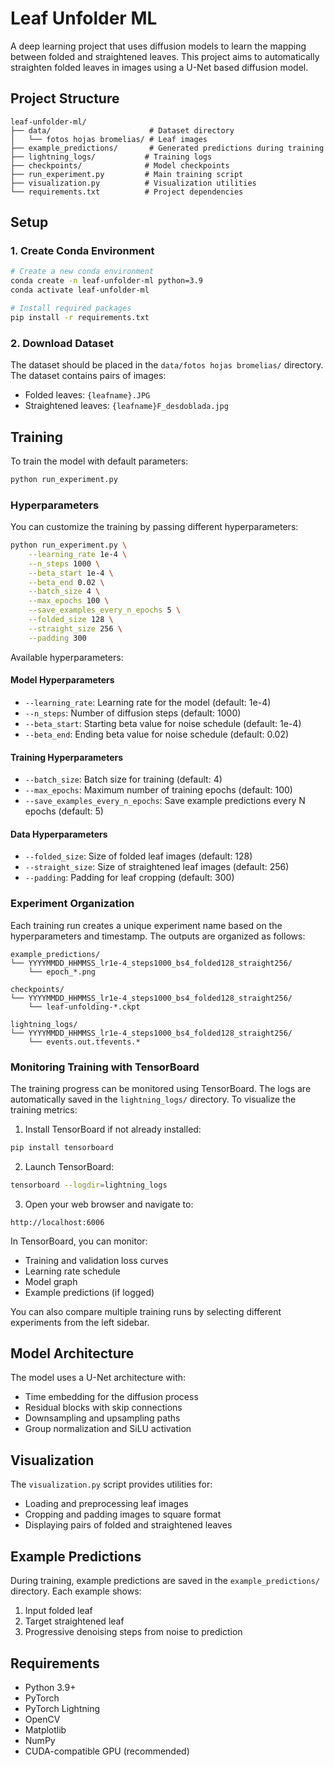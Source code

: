 # Leaf Unfolder ML

A deep learning project that uses diffusion models to learn the mapping between folded and straightened leaves. This project aims to automatically straighten folded leaves in images using a U-Net based diffusion model.

## Project Structure

```
leaf-unfolder-ml/
├── data/                      # Dataset directory
│   └── fotos hojas bromelias/ # Leaf images
├── example_predictions/       # Generated predictions during training
├── lightning_logs/           # Training logs
├── checkpoints/              # Model checkpoints
├── run_experiment.py         # Main training script
├── visualization.py          # Visualization utilities
└── requirements.txt          # Project dependencies
```

## Setup

### 1. Create Conda Environment

```bash
# Create a new conda environment
conda create -n leaf-unfolder-ml python=3.9
conda activate leaf-unfolder-ml

# Install required packages
pip install -r requirements.txt
```

### 2. Download Dataset

The dataset should be placed in the `data/fotos hojas bromelias/` directory. The dataset contains pairs of images:
- Folded leaves: `{leafname}.JPG`
- Straightened leaves: `{leafname}F_desdoblada.jpg`

## Training

To train the model with default parameters:

```bash
python run_experiment.py
```

### Hyperparameters

You can customize the training by passing different hyperparameters:

```bash
python run_experiment.py \
    --learning_rate 1e-4 \
    --n_steps 1000 \
    --beta_start 1e-4 \
    --beta_end 0.02 \
    --batch_size 4 \
    --max_epochs 100 \
    --save_examples_every_n_epochs 5 \
    --folded_size 128 \
    --straight_size 256 \
    --padding 300
```

Available hyperparameters:

#### Model Hyperparameters
- `--learning_rate`: Learning rate for the model (default: 1e-4)
- `--n_steps`: Number of diffusion steps (default: 1000)
- `--beta_start`: Starting beta value for noise schedule (default: 1e-4)
- `--beta_end`: Ending beta value for noise schedule (default: 0.02)

#### Training Hyperparameters
- `--batch_size`: Batch size for training (default: 4)
- `--max_epochs`: Maximum number of training epochs (default: 100)
- `--save_examples_every_n_epochs`: Save example predictions every N epochs (default: 5)

#### Data Hyperparameters
- `--folded_size`: Size of folded leaf images (default: 128)
- `--straight_size`: Size of straightened leaf images (default: 256)
- `--padding`: Padding for leaf cropping (default: 300)

### Experiment Organization

Each training run creates a unique experiment name based on the hyperparameters and timestamp. The outputs are organized as follows:

```
example_predictions/
└── YYYYMMDD_HHMMSS_lr1e-4_steps1000_bs4_folded128_straight256/
    └── epoch_*.png

checkpoints/
└── YYYYMMDD_HHMMSS_lr1e-4_steps1000_bs4_folded128_straight256/
    └── leaf-unfolding-*.ckpt

lightning_logs/
└── YYYYMMDD_HHMMSS_lr1e-4_steps1000_bs4_folded128_straight256/
    └── events.out.tfevents.*
```

### Monitoring Training with TensorBoard

The training progress can be monitored using TensorBoard. The logs are automatically saved in the `lightning_logs/` directory. To visualize the training metrics:

1. Install TensorBoard if not already installed:
```bash
pip install tensorboard
```

2. Launch TensorBoard:
```bash
tensorboard --logdir=lightning_logs
```

3. Open your web browser and navigate to:
```
http://localhost:6006
```

In TensorBoard, you can monitor:
- Training and validation loss curves
- Learning rate schedule
- Model graph
- Example predictions (if logged)

You can also compare multiple training runs by selecting different experiments from the left sidebar.

## Model Architecture

The model uses a U-Net architecture with:
- Time embedding for the diffusion process
- Residual blocks with skip connections
- Downsampling and upsampling paths
- Group normalization and SiLU activation

## Visualization

The `visualization.py` script provides utilities for:
- Loading and preprocessing leaf images
- Cropping and padding images to square format
- Displaying pairs of folded and straightened leaves

## Example Predictions

During training, example predictions are saved in the `example_predictions/` directory. Each example shows:
1. Input folded leaf
2. Target straightened leaf
3. Progressive denoising steps from noise to prediction

## Requirements

- Python 3.9+
- PyTorch
- PyTorch Lightning
- OpenCV
- Matplotlib
- NumPy
- CUDA-compatible GPU (recommended)
